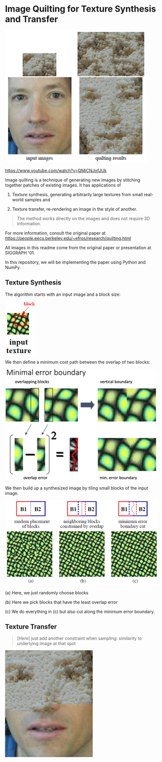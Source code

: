 # Image Quilting for Texture Synthesis and Transfer

![Demo](abstract_screenshot.PNG)

https://www.youtube.com/watch?v=QMiCNJofJUk

Image quilting is a technique of generating new images 
by stitching together patches of existing images.
It has applications of 

1) Texture synthesis, generating arbitrarily large textures from small real-world samples and 

2) Texture transfer, re-rendering an image in the style of another.

>The method
works directly on the images and does not require 3D information.

For more information, consult the original paper at https://people.eecs.berkeley.edu/~efros/research/quilting.html

All images in this readme come from the original paper or presentation at SIGGRAPH '01.

In this repository, we will be implementing the paper using Python and NumPy.

## Texture Synthesis

The algorithm starts with an input image and a block size:

![input block](input.png)

We then define a minimum cost path between the overlap of two blocks:

<img src="slide.png" width=500 />

We then build up a synthesized image by tiling small blocks of the input image.

![build](build.png)

(a) Here, we just randomly choose blocks

(b) Here we pick blocks that have the least overlap error

(c) We do everything in (c) but also cut along the minimum error boundary.

## Texture Transfer

>[Here] just add another constraint when sampling: similarity to underlying image at that spot

![half](half.png)
